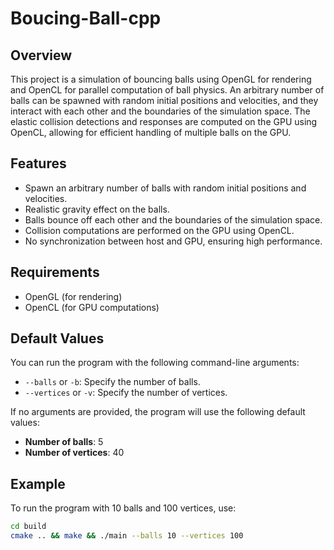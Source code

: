 # Boucing-Ball-cpp
## Overview

This project is a simulation of bouncing balls using OpenGL for rendering and OpenCL for parallel computation of ball physics. An arbitrary number of balls can be spawned with random initial positions and velocities, and they interact with each other and the boundaries of the simulation space. The elastic collision detections and responses are computed on the GPU using OpenCL, allowing for efficient handling of multiple balls on the GPU.

## Features

+ Spawn an arbitrary number of balls with random initial positions and velocities.
+ Realistic gravity effect on the balls.
+ Balls bounce off each other and the boundaries of the simulation space.
+ Collision computations are performed on the GPU using OpenCL.
+ No synchronization between host and GPU, ensuring high performance.

## Requirements

+ OpenGL (for rendering)
+ OpenCL (for GPU computations)

## Default Values

You can run the program with the following command-line arguments:

- `--balls` or `-b`: Specify the number of balls.
- `--vertices` or `-v`: Specify the number of vertices.

If no arguments are provided, the program will use the following default values:
- **Number of balls**: 5
- **Number of vertices**: 40

## Example

To run the program with 10 balls and 100 vertices, use:

```bash
cd build
cmake .. && make && ./main --balls 10 --vertices 100
